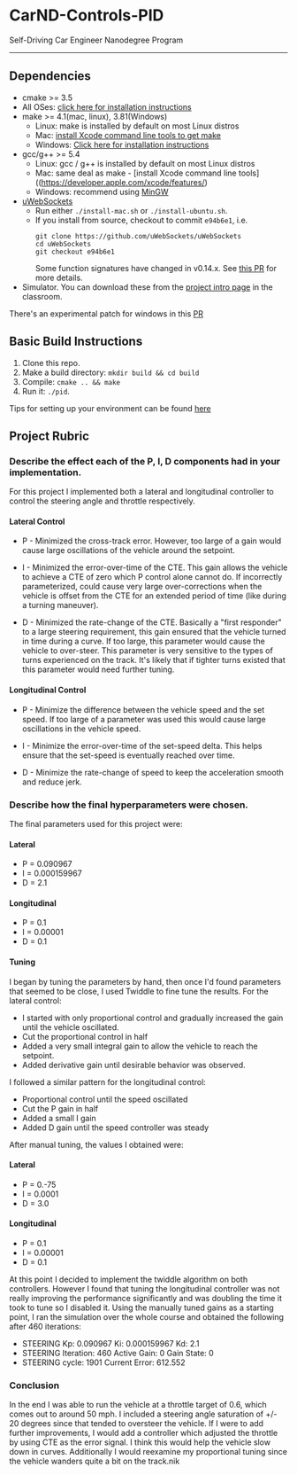 # CarND-Controls-PID
Self-Driving Car Engineer Nanodegree Program

---

## Dependencies

* cmake >= 3.5
 * All OSes: [click here for installation instructions](https://cmake.org/install/)
* make >= 4.1(mac, linux), 3.81(Windows)
  * Linux: make is installed by default on most Linux distros
  * Mac: [install Xcode command line tools to get make](https://developer.apple.com/xcode/features/)
  * Windows: [Click here for installation instructions](http://gnuwin32.sourceforge.net/packages/make.htm)
* gcc/g++ >= 5.4
  * Linux: gcc / g++ is installed by default on most Linux distros
  * Mac: same deal as make - [install Xcode command line tools]((https://developer.apple.com/xcode/features/)
  * Windows: recommend using [MinGW](http://www.mingw.org/)
* [uWebSockets](https://github.com/uWebSockets/uWebSockets)
  * Run either `./install-mac.sh` or `./install-ubuntu.sh`.
  * If you install from source, checkout to commit `e94b6e1`, i.e.
    ```
    git clone https://github.com/uWebSockets/uWebSockets 
    cd uWebSockets
    git checkout e94b6e1
    ```
    Some function signatures have changed in v0.14.x. See [this PR](https://github.com/udacity/CarND-MPC-Project/pull/3) for more details.
* Simulator. You can download these from the [project intro page](https://github.com/udacity/self-driving-car-sim/releases) in the classroom.

There's an experimental patch for windows in this [PR](https://github.com/udacity/CarND-PID-Control-Project/pull/3)

## Basic Build Instructions

1. Clone this repo.
2. Make a build directory: `mkdir build && cd build`
3. Compile: `cmake .. && make`
4. Run it: `./pid`. 

Tips for setting up your environment can be found [here](https://classroom.udacity.com/nanodegrees/nd013/parts/40f38239-66b6-46ec-ae68-03afd8a601c8/modules/0949fca6-b379-42af-a919-ee50aa304e6a/lessons/f758c44c-5e40-4e01-93b5-1a82aa4e044f/concepts/23d376c7-0195-4276-bdf0-e02f1f3c665d)


## Project Rubric 

### Describe the effect each of the P, I, D components had in your implementation.

For this project I implemented both a lateral and longitudinal controller to control the steering angle and throttle respectively.

#### Lateral Control

* P - Minimized the cross-track error. However, too large of a gain would cause large oscillations of the vehicle around the setpoint.

* I - Minimized the error-over-time of the CTE. This gain allows the vehicle to achieve a CTE of zero which P control alone cannot do. If incorrectly parameterized, could cause very large over-corrections when the vehicle is offset from the CTE for an extended period of time (like during a turning maneuver). 

* D - Minimized the rate-change of the CTE. Basically a "first responder" to a large steering requirement, this gain ensured that the vehicle turned in time during a curve. If too large, this parameter would cause the vehicle to over-steer. This parameter is very sensitive to the types of turns experienced on the track. It's likely that if tighter turns existed that this parameter would need further tuning.

#### Longitudinal Control

* P - Minimize the difference between the vehicle speed and the set speed. If too large of a parameter was used this would cause large oscillations in the vehicle speed.

* I - Minimize the error-over-time of the set-speed delta. This helps ensure that the set-speed is eventually reached over time.

* D - Minimize the rate-change of speed to keep the acceleration smooth and reduce jerk.

### Describe how the final hyperparameters were chosen.

The final parameters used for this project were:

#### Lateral
* P = 0.090967
* I = 0.000159967
* D = 2.1

#### Longitudinal
* P = 0.1
* I = 0.00001
* D = 0.1

#### Tuning

I began by tuning the parameters by hand, then once I'd found parameters that seemed to be close, I used Twiddle to fine tune the results. For the lateral control:
* I started with only proportional control and gradually increased the gain until the vehicle oscillated.
* Cut the proportional control in half
* Added a very small integral gain to allow the vehicle to reach the setpoint.
* Added derivative gain until desirable behavior was observed.

I followed a similar pattern for the longitudinal control:
* Proportional control until the speed oscillated
* Cut the P gain in half
* Added a small I gain
* Added D gain until the speed controller was steady

After manual tuning, the values I obtained were:

#### Lateral
* P = 0.-75
* I = 0.0001
* D = 3.0

#### Longitudinal
* P = 0.1
* I = 0.00001
* D = 0.1

At this point I decided to implement the twiddle algorithm on both controllers. However I found that tuning the longitudinal controller was not really improving the performance significantly and was doubling the time it took to tune so I disabled it. Using the manually tuned gains as a starting point, I ran the simulation over the whole course and obtained the following after 460 iterations:

* STEERING Kp: 0.090967 Ki: 0.000159967 Kd: 2.1
* STEERING Iteration: 460 Active Gain: 0 Gain State: 0
* STEERING cycle: 1901 Current Error: 612.552

### Conclusion
In the end I was able to run the vehicle at a throttle target of 0.6, which comes out to around 50 mph. I included a steering angle saturation of +/- 20 degrees since that tended to oversteer the vehicle. If I were to add further improvements, I would add a controller which adjusted the throttle by using CTE as the error signal. I think this would help the vehicle slow down in curves. Additionally I would reexamine my proportional tuning since the vehicle wanders quite a bit on the track.nik